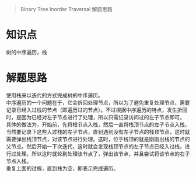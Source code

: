 > Binary Tree Inorder Traversal 解题思路

# 知识点
树的中序遍历，栈

# 解题思路
使用栈来以迭代的方式完成树的中序遍历。  
中序遍历的一个问题在于，它会折回处理节点，所以为了避免重复处理节点，需要记录已经入过栈的节点（即遍历过的节点）。不过根据中序遍历的特点，发生折回时，是因为已经对左子节点进行了处理，所以只需记录访问过的左子节点即可。  
具体的做法为，开始前，先将根节点入栈，然后一直将栈顶节点的左子节点入栈，当然要记录下这些入过栈的左子节点，直到遇到没有左子节点的栈顶节点，这时就需要弹出栈顶节点，对该节点进行处理。这时，位于栈顶的就是刚刚出栈的节点的父节点。然后开始一下次迭代，这时就会发现栈顶节点的左子节点已经入过栈，进行过处理，所以这时就轮到处理该节点了，弹出该节点，并且尝试将该节点的右子节点入栈。  
重复上面的过程，直到栈为空，即表示完成遍历。